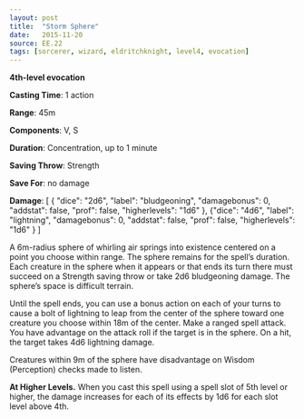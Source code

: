 ```yaml
---
layout: post
title:  "Storm Sphere"
date:   2015-11-20
source: EE.22
tags: [sorcerer, wizard, eldritchknight, level4, evocation]
---
```


**4th-level evocation**

**Casting Time**: 1 action

**Range**: 45m

**Components**: V, S

**Duration**: Concentration, up to 1 minute

**Saving Throw**: Strength

**Save For**: no damage

**Damage**: [ { "dice": "2d6", "label": "bludgeoning", "damagebonus": 0, "addstat": false, "prof": false, "higherlevels": "1d6" }, {"dice": "4d6", "label": "lightning", "damagebonus": 0, "addstat": false, "prof": false, "higherlevels": "1d6" } ]

A 6m-radius sphere of whirling air springs into existence centered on a point you choose within range. The sphere remains for the spell’s duration. Each creature in the sphere when it appears or that ends its turn there must succeed on a Strength saving throw or take 2d6 bludgeoning damage. The sphere’s space is difficult terrain.

Until the spell ends, you can use a bonus action on each of your turns to cause a bolt of lightning to leap from the center of the sphere toward one creature you choose within 18m of the center. Make a ranged spell attack. You have advantage on the attack roll if the target is in the sphere. On a hit, the target takes 4d6 lightning damage.

Creatures within 9m of the sphere have disadvantage on Wisdom (Perception) checks made to listen.

**At Higher Levels.** When you cast this spell using a spell slot of 5th level or higher, the damage increases for each of its effects by 1d6 for each slot level above 4th.
